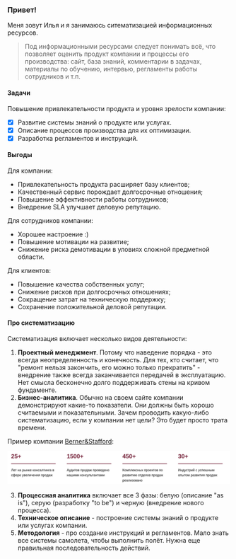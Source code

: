 ### Привет!

Меня зовут Илья и я занимаюсь ситематизацией информационных ресурсов.

> Под информационными ресурсами следует понимать всё, что позволяет оценить продукт компании и процессы его производства: сайт, база знаний, комментарии в задачах, материалы по обучению, интервью, регламенты работы сотрудников и т.п.

#### Задачи
Повышение привлекательности продукта и уровня зрелости компании:
- [x] Развитие системы знаний о продукте или услугах.
- [x] Описание процессов производства для их оптимизации.
- [x] Разработка регламентов и инструкций.

#### Выгоды
Для компании:
- Привлекательность продукта расширяет базу клиентов;
- Качественный сервис порождает долгосрочные отношения;
- Повышение эффективности работы сотрудников;
- Внедрение SLA улучшает деловую репутацию.

Для сотрудников компании:
- Хорошее настроение :)
- Повышение мотивации на развитие;
- Снижение риска демотивации в уловиях сложной предметной области.

Для клиентов:
- Повышение качества собственных услуг;
- Снижение рисков при долгосрочных отношениях;
- Сокращение затрат на техническую поддержку;
- Сохранение положительной деловой репутации.

#### Про систематизацию

Систематизация включает несколько видов деятельности:
1. **Проектный менеджмент**. Потому что наведение порядка - это всегда неопределенность и конечность. Для тех, кто считает, что "ремонт нельзя закончить, его можно только прекратить" - внедрение также всегда заканчивается передачей в эксплуатацию. Нет смысла бесконечно долго поддерживать стены на кривом фундаменте.
2. **Бизнес-аналитика**. Обычно на своем сайте компании демонстрируют какие-то показатели. Они должны быть хорошо считаемыми и показательными. Зачем проводить какую-либо систематизацию, если у компании нет цели? Это будет просто трата времени.

Пример компании [Berner&Stafford](https://bernerandstafford.ru/):

<kbd>
<img src="/Screens/Berner&Stafford.png" width="800">
</kbd>

3. **Процессная аналитика** включает все 3 фазы: белую (описание "as is"), серую (разработку "to be") и черную (внедрение нового процесса).
4. **Техническое описание** - построение системы знаний о продукте или услугах компании.
5. **Методология** - про создание инструкций и регламентов. Мало знать все системы самолета, чтобы выполнить полёт. Нужна еще правильная последовательность действий.

